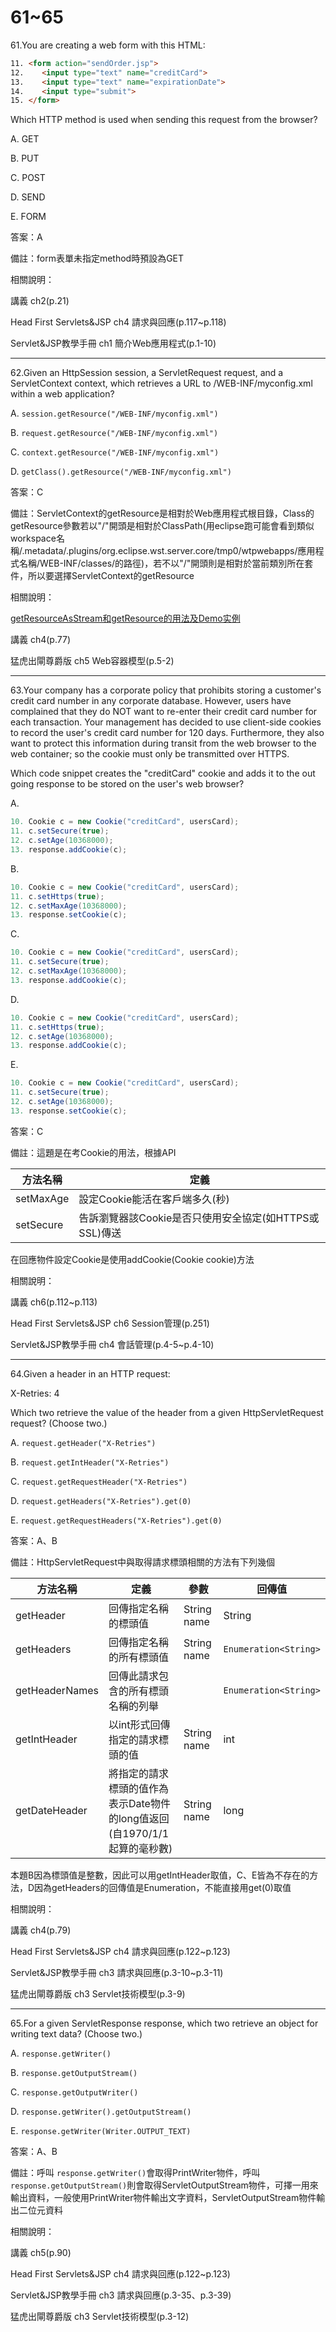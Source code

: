61~65
========================
61.You are creating a web form with this HTML: 

```html
11. <form action="sendOrder.jsp"> 
12.    <input type="text" name="creditCard"> 
13.    <input type="text" name="expirationDate"> 
14.    <input type="submit"> 
15. </form> 
```

Which HTTP method is used when sending this request from the browser?

A.   GET 

B.   PUT 

C.   POST

D.   SEND 

E.   FORM

<!--sec data-title="解析" data-id="section61_2" data-collapse=true ces-->
答案：A

備註：form表單未指定method時預設為GET

相關說明：

講義 ch2(p.21)

Head First Servlets&JSP ch4 請求與回應(p.117~p.118)

Servlet&JSP教學手冊 ch1 簡介Web應用程式(p.1-10)
<!--endsec-->

---
62.Given an HttpSession session, a ServletRequest request, and a ServletContext context, which retrieves a URL to /WEB-INF/myconfig.xml within a web application?

A.   `session.getResource("/WEB-INF/myconfig.xml") `

B.   `request.getResource("/WEB-INF/myconfig.xml") `

C.   `context.getResource("/WEB-INF/myconfig.xml") `

D.   `getClass().getResource("/WEB-INF/myconfig.xml")`

<!--sec data-title="解析" data-id="section62_2" data-collapse=true ces-->
答案：C

備註：ServletContext的getResource是相對於Web應用程式根目錄，Class的getResource參數若以"/"開頭是相對於ClassPath(用eclipse跑可能會看到類似workspace名稱/.metadata/.plugins/org.eclipse.wst.server.core/tmp0/wtpwebapps/應用程式名稱/WEB-INF/classes/的路徑)，若不以"/"開頭則是相對於當前類別所在套件，所以要選擇ServletContext的getResource

相關說明：

[getResourceAsStream和getResource的用法及Demo实例](https://my.oschina.net/u/195065/blog/191796)

講義 ch4(p.77)

猛虎出閘尊爵版 ch5 Web容器模型(p.5-2)
<!--endsec-->

---
63.Your company has a corporate policy that prohibits storing a customer's credit card number in any corporate database. However, users have complained that they do NOT want to re-enter their credit card number for each transaction. Your management has decided to use client-side cookies to record the user's credit card number for 120 days. Furthermore, they also want to protect this information during transit from the web browser to the web container; so the cookie must only be transmitted over HTTPS. 

Which code snippet creates the "creditCard" cookie and adds it to the out going response to be stored on the user's web browser?

A.   

```java
10. Cookie c = new Cookie("creditCard", usersCard); 
11. c.setSecure(true); 
12. c.setAge(10368000); 
13. response.addCookie(c); 
```

B.   

```java
10. Cookie c = new Cookie("creditCard", usersCard); 
11. c.setHttps(true); 
12. c.setMaxAge(10368000); 
13. response.setCookie(c); 
```

C.   

```java
10. Cookie c = new Cookie("creditCard", usersCard); 
11. c.setSecure(true); 
12. c.setMaxAge(10368000); 
13. response.addCookie(c); 
```

D.   

```java
10. Cookie c = new Cookie("creditCard", usersCard); 
11. c.setHttps(true); 
12. c.setAge(10368000); 
13. response.addCookie(c); 
```

E.   

```java
10. Cookie c = new Cookie("creditCard", usersCard);
11. c.setSecure(true); 
12. c.setAge(10368000); 
13. response.setCookie(c);
```

<!--sec data-title="解析" data-id="section63_2" data-collapse=true ces-->
答案：C

備註：這題是在考Cookie的用法，根據API

| 方法名稱 | 定義 |
| ----- | ----- |
|setMaxAge|設定Cookie能活在客戶端多久(秒)|
|setSecure|告訴瀏覽器該Cookie是否只使用安全協定(如HTTPS或SSL)傳送|

在回應物件設定Cookie是使用addCookie(Cookie cookie)方法


相關說明：

講義 ch6(p.112~p.113)

Head First Servlets&JSP ch6 Session管理(p.251)

Servlet&JSP教學手冊 ch4 會話管理(p.4-5~p.4-10)
<!--endsec-->

---
64.Given a header in an HTTP request: 

X-Retries: 4 

Which two retrieve the value of the header from a given HttpServletRequest request? (Choose two.)

A.  `request.getHeader("X-Retries") `

B.  `request.getIntHeader("X-Retries") `

C.  `request.getRequestHeader("X-Retries") `

D.   `request.getHeaders("X-Retries").get(0) `

E.   `request.getRequestHeaders("X-Retries").get(0)`

<!--sec data-title="解析" data-id="section64_2" data-collapse=true ces-->
答案：A、B

備註：HttpServletRequest中與取得請求標頭相關的方法有下列幾個

| 方法名稱 | 定義 |  參數 |  回傳值 |
| ----- | ----- | ----- | ----- |
|getHeader|回傳指定名稱的標頭值| String name | String |
|getHeaders|回傳指定名稱的所有標頭值|String name|`Enumeration<String>`|
|getHeaderNames|回傳此請求包含的所有標頭名稱的列舉||`Enumeration<String>`|
|getIntHeader|以int形式回傳指定的請求標頭的值| String name | int |
|getDateHeader|將指定的請求標頭的值作為表示Date物件的long值返回(自1970/1/1起算的毫秒數)| String name | long |

本題B因為標頭值是整數，因此可以用getIntHeader取值，C、E皆為不存在的方法，D因為getHeaders的回傳值是Enumeration，不能直接用get(0)取值


相關說明：

講義 ch4(p.79)

Head First Servlets&JSP ch4 請求與回應(p.122~p.123)

Servlet&JSP教學手冊 ch3 請求與回應(p.3-10~p.3-11)

猛虎出閘尊爵版 ch3 Servlet技術模型(p.3-9)
<!--endsec-->

---
65.For a given ServletResponse response, which two retrieve an object for writing text data? (Choose two.)

A.  `response.getWriter() `

B.  `response.getOutputStream() `

C.  `response.getOutputWriter() `

D.  `response.getWriter().getOutputStream() `

E.  `response.getWriter(Writer.OUTPUT_TEXT)`

<!--sec data-title="解析" data-id="section65_2" data-collapse=true ces-->
答案：A、B

備註：呼叫 `response.getWriter()`會取得PrintWriter物件，呼叫`response.getOutputStream()`則會取得ServletOutputStream物件，可擇一用來輸出資料，一般使用PrintWriter物件輸出文字資料，ServletOutputStream物件輸出二位元資料

相關說明：

講義 ch5(p.90)

Head First Servlets&JSP ch4 請求與回應(p.122~p.123)

Servlet&JSP教學手冊 ch3 請求與回應(p.3-35、p.3-39)

猛虎出閘尊爵版 ch3 Servlet技術模型(p.3-12)
<!--endsec-->

